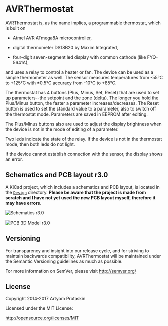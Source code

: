 # AVRThermostat

AVRThermostat is, as the name implies, a programmable thermostat, which is built
on

* Atmel AVR ATmega8A microcontroller,

* digital thermometer DS18B20 by Maxim Integrated,

* four-digit seven-segment led display with common cathode (like FYQ-5641A),

and uses a relay to control a heater or fan. The device can be used as a simple
thermometer as well. The sensor measures temperatures from -55°C to +125°C
with ±0.5°C accuracy from -10°C to +85°C.

The thermostat has 4 buttons (Plus, Minus, Set, Reset) that are used to set up
parameters--the setpoint and the zone (delta). The longer you hold the 
Plus/Minus button, the faster a parameter increases/decreases. The Reset button
is used to set the standard value to a parameter, also to switch off the
thermostat mode. Parameters are saved in EEPROM after editing.

The Plus/Minus buttons also are used to adjust the display brightness when
the device is not in the mode of editing of a parameter.

Two leds indicate the state of the relay. If the device is not in the thermostat
mode, then both leds do not light.

If the device cannot establish connection with the sensor, the display shows
an error.

## Schematics and PCB layout r3.0

A KiCad project, which includes a schematics and PCB layout, is located in the
[`Design`](Design/) directory. **Please be aware that the project is made from
scratch and I have not yet used the new PCB layout myself, therefore it may have
errors.**

![Schematics r3.0](http://artyom.protaskin.ru/storage/avrthermostat/pictures/avrthermostat-schematics-r30.png?2)

![PCB 3D Model r3.0](http://artyom.protaskin.ru/storage/avrthermostat/pictures/avrthermostat-3dmodel-r30.png?2)

## Versioning

For transparency and insight into our release cycle, and for striving to
maintain backwards compatibility, AVRThermostat will be maintained under the
Semantic Versioning guidelines as much as possible.

For more information on SemVer, please visit http://semver.org/

## License

Copyright 2014-2017 Artyom Protaskin

Licensed under the MIT License:

http://opensource.org/licenses/MIT
